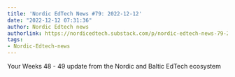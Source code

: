 ```yaml
---
title: 'Nordic EdTech News #79: 2022-12-12'
date: "2022-12-12 07:31:36"
author: Nordic Edtech news
authorlink: https://nordicedtech.substack.com/p/nordic-edtech-news-79-2022-12-12
tags:
- Nordic-Edtech-news
---
```

Your Weeks 48 - 49 update from the Nordic and Baltic EdTech ecosystem